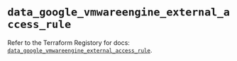 # `data_google_vmwareengine_external_access_rule`

Refer to the Terraform Registory for docs: [`data_google_vmwareengine_external_access_rule`](https://registry.terraform.io/providers/hashicorp/google-beta/5.29.0/docs/data-sources/google_vmwareengine_external_access_rule).

